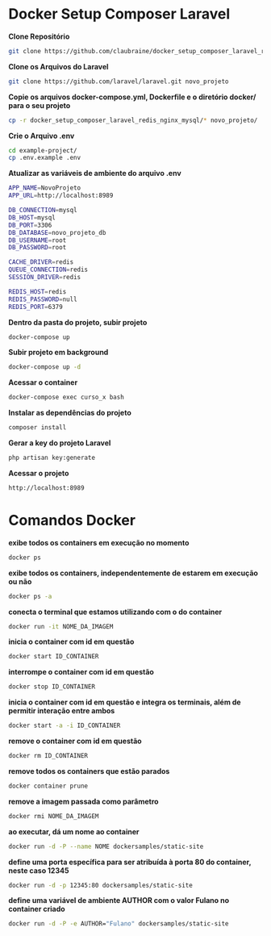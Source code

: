 # Docker Setup Composer Laravel

**Clone Repositório**

```bash
git clone https://github.com/claubraine/docker_setup_composer_laravel_redis_nginx_mysql.git

```

**Clone os Arquivos do Laravel**

```bash
git clone https://github.com/laravel/laravel.git novo_projeto
```

**Copie os arquivos docker-compose.yml, Dockerfile e o diretório docker/ para o seu projeto**

```bash
cp -r docker_setup_composer_laravel_redis_nginx_mysql/* novo_projeto/
```

**Crie o Arquivo .env**

```bash
cd example-project/
cp .env.example .env
```

**Atualizar as variáveis de ambiente do arquivo .env**

```bash
APP_NAME=NovoProjeto
APP_URL=http://localhost:8989

DB_CONNECTION=mysql
DB_HOST=mysql
DB_PORT=3306
DB_DATABASE=novo_projeto_db
DB_USERNAME=root
DB_PASSWORD=root

CACHE_DRIVER=redis
QUEUE_CONNECTION=redis
SESSION_DRIVER=redis

REDIS_HOST=redis
REDIS_PASSWORD=null
REDIS_PORT=6379
```

**Dentro da pasta do projeto, subir projeto**

```bash
docker-compose up
```

**Subir projeto em background**

```bash
docker-compose up -d
```

**Acessar o container**

```bash
docker-compose exec curso_x bash
```

**Instalar as dependências do projeto**

```bash
composer install
```

**Gerar a key do projeto Laravel**

```bash
php artisan key:generate
```

**Acessar o projeto**

```bash
http://localhost:8989
```


# Comandos Docker

**exibe todos os containers em execução no momento**
```bash
docker ps
```

**exibe todos os containers, independentemente de estarem em execução ou não**
```bash
docker ps -a
``` 

**conecta o terminal que estamos utilizando com o do container**
```bash
docker run -it NOME_DA_IMAGEM
```

**inicia o container com id em questão**
```bash
docker start ID_CONTAINER
```

**interrompe o container com id em questão**
```bash
docker stop ID_CONTAINER
```

**inicia o container com id em questão e integra os terminais, além de permitir interação entre ambos**
```bash
docker start -a -i ID_CONTAINER
```

**remove o container com id em questão**
```bash
docker rm ID_CONTAINER
```

**remove todos os containers que estão parados**
```bash
docker container prune
```

**remove a imagem passada como parâmetro**
```bash
docker rmi NOME_DA_IMAGEM
```

**ao executar, dá um nome ao container**
```bash
docker run -d -P --name NOME dockersamples/static-site
```

**define uma porta específica para ser atribuída à porta 80 do container, neste caso 12345**
```bash
docker run -d -p 12345:80 dockersamples/static-site
```

**define uma variável de ambiente AUTHOR com o valor Fulano no container criado**
```bash
docker run -d -P -e AUTHOR="Fulano" dockersamples/static-site
```



